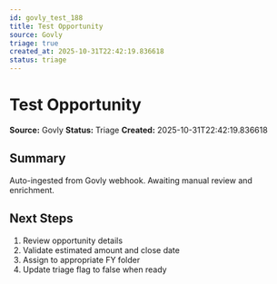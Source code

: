 ```yaml
---
id: govly_test_188
title: Test Opportunity
source: Govly
triage: true
created_at: 2025-10-31T22:42:19.836618
status: triage
---
```


# Test Opportunity

**Source:** Govly
**Status:** Triage
**Created:** 2025-10-31T22:42:19.836618

## Summary

Auto-ingested from Govly webhook. Awaiting manual review and enrichment.

## Next Steps

1. Review opportunity details
2. Validate estimated amount and close date
3. Assign to appropriate FY folder
4. Update triage flag to false when ready
